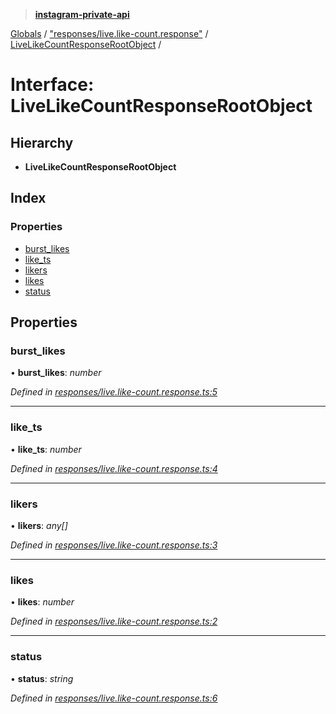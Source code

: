 > **[instagram-private-api](../README.md)**

[Globals](../globals.md) / ["responses/live.like-count.response"](../modules/_responses_live_like_count_response_.md) / [LiveLikeCountResponseRootObject](_responses_live_like_count_response_.livelikecountresponserootobject.md) /

# Interface: LiveLikeCountResponseRootObject

## Hierarchy

* **LiveLikeCountResponseRootObject**

## Index

### Properties

* [burst_likes](_responses_live_like_count_response_.livelikecountresponserootobject.md#burst_likes)
* [like_ts](_responses_live_like_count_response_.livelikecountresponserootobject.md#like_ts)
* [likers](_responses_live_like_count_response_.livelikecountresponserootobject.md#likers)
* [likes](_responses_live_like_count_response_.livelikecountresponserootobject.md#likes)
* [status](_responses_live_like_count_response_.livelikecountresponserootobject.md#status)

## Properties

###  burst_likes

• **burst_likes**: *number*

*Defined in [responses/live.like-count.response.ts:5](https://github.com/Nerixyz/instagram-private-api/blob/e5037ee/src/responses/live.like-count.response.ts#L5)*

___

###  like_ts

• **like_ts**: *number*

*Defined in [responses/live.like-count.response.ts:4](https://github.com/Nerixyz/instagram-private-api/blob/e5037ee/src/responses/live.like-count.response.ts#L4)*

___

###  likers

• **likers**: *any[]*

*Defined in [responses/live.like-count.response.ts:3](https://github.com/Nerixyz/instagram-private-api/blob/e5037ee/src/responses/live.like-count.response.ts#L3)*

___

###  likes

• **likes**: *number*

*Defined in [responses/live.like-count.response.ts:2](https://github.com/Nerixyz/instagram-private-api/blob/e5037ee/src/responses/live.like-count.response.ts#L2)*

___

###  status

• **status**: *string*

*Defined in [responses/live.like-count.response.ts:6](https://github.com/Nerixyz/instagram-private-api/blob/e5037ee/src/responses/live.like-count.response.ts#L6)*